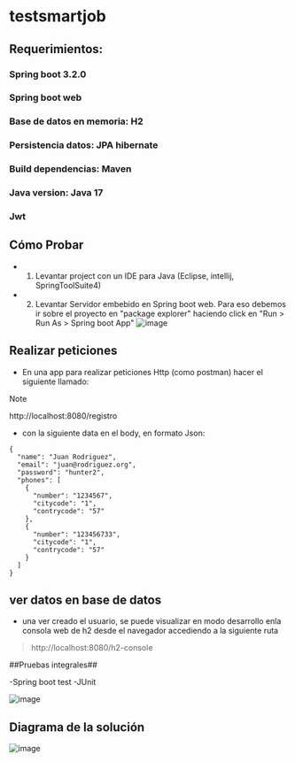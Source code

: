 # testsmartjob

## Requerimientos: ##
### Spring boot 3.2.0 ###
### Spring boot web ###
### Base de datos en memoria: H2 ###
### Persistencia datos: JPA hibernate ###
### Build dependencias: Maven ###
### Java version: Java 17 ###
### Jwt ###


## Cómo Probar ##

- 1. Levantar project con un IDE para Java (Eclipse, intellij, SpringToolSuite4)
- 2. Levantar Servidor embebido en Spring boot web. Para eso debemos ir sobre el proyecto en "package explorer" haciendo click  en  "Run > Run As > Spring boot App"
![image](https://github.com/davidlarocka/testsmartjob/assets/1700287/097d3ea1-c6d0-4e8a-9da4-e5ca4fd5bd70)

## Realizar peticiones ## 
- En una app para realizar peticiones Http (como postman) hacer el siguiente llamado: 
> [!NOTE]
http://localhost:8080/registro

- con la siguiente data en el body, en formato Json:

```
{
  "name": "Juan Rodriguez",
  "email": "juan@rodriguez.org",
  "password": "hunter2",
  "phones": [
    {
      "number": "1234567",
      "citycode": "1",
      "contrycode": "57"
    },
    {
      "number": "123456733",
      "citycode": "1",
      "contrycode": "57"
    }
  ]
}
```

## ver datos en base de datos ## 
- una ver creado el usuario, se puede visualizar en modo desarrollo enla consola web de h2 desde el navegador accediendo a la siguiente ruta
> http://localhost:8080/h2-console

##Pruebas integrales##

-Spring boot test
-JUnit

![image](https://github.com/davidlarocka/testsmartjob/assets/1700287/9d308bf0-e535-4aa9-a962-accb4754488c)


## Diagrama de la solución ##

![image](https://github.com/davidlarocka/testsmartjob/assets/1700287/38547282-1870-4528-a12a-002af93ad9be)

